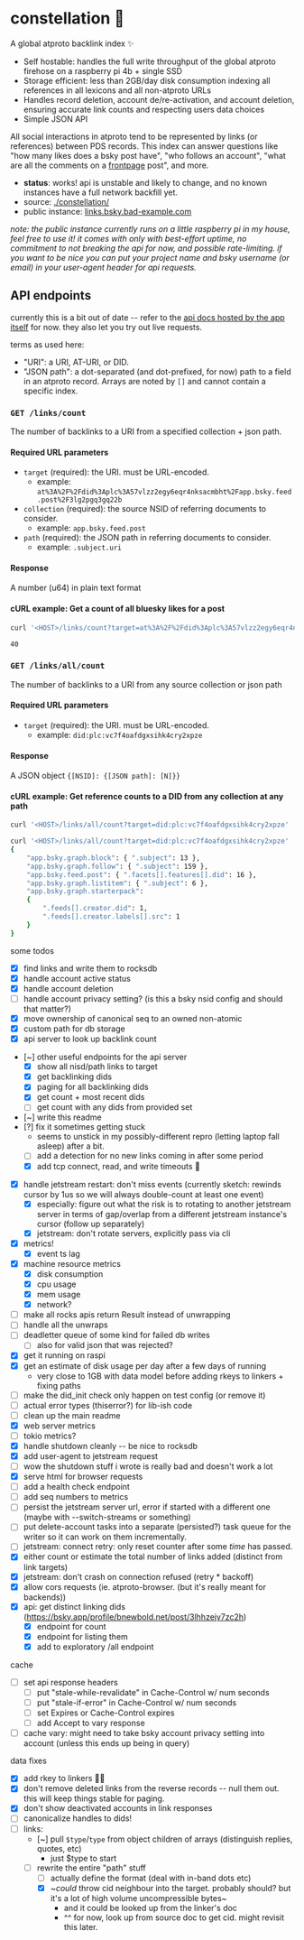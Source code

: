 # constellation 🌌

A global atproto backlink index ✨

- Self hostable: handles the full write throughput of the global atproto firehose on a raspberry pi 4b + single SSD
- Storage efficient: less than 2GB/day disk consumption indexing all references in all lexicons and all non-atproto URLs
- Handles record deletion, account de/re-activation, and account deletion, ensuring accurate link counts and respecting users data choices
- Simple JSON API

All social interactions in atproto tend to be represented by links (or references) between PDS records. This index can answer questions like "how many likes does a bsky post have", "who follows an account", "what are all the comments on a [frontpage](https://frontpage.fyi/) post", and more.

- **status**: works! api is unstable and likely to change, and no known instances have a full network backfill yet.
- source: [./constellation/](./constellation/)
- public instance: [links.bsky.bad-example.com](https://links.bsky.bad-example.com/)

_note: the public instance currently runs on a little raspberry pi in my house, feel free to use it! it comes with only with best-effort uptime, no commitment to not breaking the api for now, and possible rate-limiting. if you want to be nice you can put your project name and bsky username (or email) in your user-agent header for api requests._


## API endpoints

currently this is a bit out of date -- refer to the [api docs hosted by the app itself](https://links.bsky.bad-example.com/) for now. they also let you try out live requests.

terms as used here:

- "URI": a URI, AT-URI, or DID.
- "JSON path": a dot-separated (and dot-prefixed, for now) path to a field in an atproto record. Arrays are noted by `[]` and cannot contain a specific index.

### `GET /links/count`

The number of backlinks to a URI from a specified collection + json path.

#### Required URL parameters

- `target` (required): the URI. must be URL-encoded.
  - example: `at%3A%2F%2Fdid%3Aplc%3A57vlzz2egy6eqr4nksacmbht%2Fapp.bsky.feed.post%2F3lg2pgq3gq22b`
- `collection` (required): the source NSID of referring documents to consider.
  - example: `app.bsky.feed.post`
- `path` (required): the JSON path in referring documents to consider.
  - example: `.subject.uri`

#### Response

A number (u64) in plain text format

#### cURL example: Get a count of all bluesky likes for a post

```bash
curl '<HOST>/links/count?target=at%3A%2F%2Fdid%3Aplc%3A57vlzz2egy6eqr4nksacmbht%2Fapp.bsky.feed.post%2F3lg2pgq3gq22b&collection=app.bsky.feed.like&path=.subject.uri'

40
```

### `GET /links/all/count`

The number of backlinks to a URI from any source collection or json path

#### Required URL parameters

- `target` (required): the URI. must be URL-encoded.
  - example: `did:plc:vc7f4oafdgxsihk4cry2xpze`

#### Response

A JSON object `{[NSID]: {[JSON path]: [N]}}`

#### cURL example: Get reference counts to a DID from any collection at any path

```bash
curl '<HOST>/links/all/count?target=did:plc:vc7f4oafdgxsihk4cry2xpze'

curl '<HOST>/links/all/count?target=did:plc:vc7f4oafdgxsihk4cry2xpze'
{
    "app.bsky.graph.block": { ".subject": 13 },
    "app.bsky.graph.follow": { ".subject": 159 },
    "app.bsky.feed.post": { ".facets[].features[].did": 16 },
    "app.bsky.graph.listitem": { ".subject": 6 },
    "app.bsky.graph.starterpack":
    {
        ".feeds[].creator.did": 1,
        ".feeds[].creator.labels[].src": 1
    }
}
```


some todos

- [x] find links and write them to rocksdb
- [x] handle account active status
- [x] handle account deletion
- [ ] handle account privacy setting? (is this a bsky nsid config and should that matter?)
- [x] move ownership of canonical seq to an owned non-atomic
- [x] custom path for db storage
- [x] api server to look up backlink count
- [~] other useful endpoints for the api server
  - [x] show all nisd/path links to target
  - [x] get backlinking dids
  - [x] paging for all backlinking dids
  - [x] get count + most recent dids
  - [ ] get count with any dids from provided set
- [~] write this readme
- [?] fix it sometimes getting stuck
  - seems to unstick in my possibly-different repro (letting laptop fall asleep) after a bit.
  - [ ] add a detection for no new links coming in after some period
  - [x] add tcp connect, read, and write timeouts 🤞
- [x] handle jetstream restart: don't miss events (currently sketch: rewinds cursor by 1us so we will always double-count at least one event)
  - [x] especially: figure out what the risk is to rotating to another jetstream server in terms of gap/overlap from a different jetstream instance's cursor (follow up separately)
  - [x] jetstream: don't rotate servers, explicitly pass via cli
- [x] metrics!
  - [x] event ts lag
- [x] machine resource metrics
  - [x] disk consumption
  - [x] cpu usage
  - [x] mem usage
  - [x] network?
- [ ] make all rocks apis return Result instead of unwrapping
- [ ] handle all the unwraps
- [ ] deadletter queue of some kind for failed db writes
  - [ ] also for valid json that was rejected?
- [x] get it running on raspi
- [x] get an estimate of disk usage per day after a few days of running
  - very close to 1GB with data model before adding rkeys to linkers + fixing paths
- [ ] make the did_init check only happen on test config (or remove it)
- [ ] actual error types (thiserror?) for lib-ish code
- [ ] clean up the main readme
- [x] web server metrics
- [ ] tokio metrics?
- [x] handle shutdown cleanly -- be nice to rocksdb
- [x] add user-agent to jetstream request
- [ ] wow the shutdown stuff i wrote is really bad and doesn't work a lot
- [x] serve html for browser requests
- [ ] add a health check endpoint
- [ ] add seq numbers to metrics
- [ ] persist the jetstream server url, error if started with a different one (maybe with --switch-streams or something)
- [ ] put delete-account tasks into a separate (persisted?) task queue for the writer so it can work on them incrementally.
- [ ] jetstream: connect retry: only reset counter after some *time* has passed.
- [x] either count or estimate the total number of links added (distinct from link targets)
- [x] jetstream: don't crash on connection refused (retry * backoff)
- [x] allow cors requests (ie. atproto-browser. (but it's really meant for backends))
- [x] api: get distinct linking dids (https://bsky.app/profile/bnewbold.net/post/3lhhzejv7zc2h)
  - [x] endpoint for count
  - [x] endpoint for listing them
  - [x] add to exploratory /all endpoint

cache
- [ ] set api response headers
  - [ ] put "stale-while-revalidate" in Cache-Control w/ num seconds
  - [ ] put "stale-if-error" in Cache-Control w/ num seconds
  - [ ] set Expires or Cache-Control expires
  - [ ] add Accept to vary response
- [ ] cache vary: might need to take bsky account privacy setting into account (unless this ends up being in query)

data fixes
- [x] add rkey to linkers 🤦‍♀️
- [x] don't remove deleted links from the reverse records -- null them out. this will keep things stable for paging.
- [x] don't show deactivated accounts in link responses
- [ ] canonicalize handles to dids!
- [ ] links:
  - [~] pull `$type`/`type` from object children of arrays (distinguish replies, quotes, etc)
    - just $type to start
  - [ ] rewrite the entire "path" stuff
    - [ ] actually define the format (deal with in-band dots etc)
    - [x] ~_could_ throw cid neighbour into the target. probably should? but it's a lot of high volume uncompressible bytes~
      - and it could be looked up from the linker's doc
      - ^^ for now, look up from source doc to get cid. might revisit this later.

